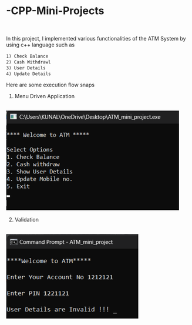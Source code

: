 # -CPP-Mini-Projects
<br>

In this project, I implemented various functionalities of the ATM System by using c++ language
such as

    1) Check Balance
    2) Cash Withdrawl
    3) User Details
    4) Update Details
    
 Here are some execution flow snaps
 
1) Menu Driven Application
<br>
<img src="Execution_IMG/Menu.png">

<br>

2) Validation
<br>
<img src="Execution_IMG/Validation.png">

